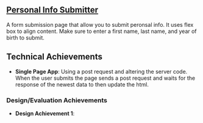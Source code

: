 ## [Personal Info Submitter]([Webpage](https://a2-alancuriel.glitch.me/))
A form submission page that allow you to submit peronsal info. It uses flex box to align content.
Make sure to enter a first name, last name, and year of birth to submit.
## Technical Achievements
- **Single Page App**: Using a post request and altering the server code. When the user submits the page sends a post request and  waits for the response of the newest data to then update the html.

### Design/Evaluation Achievements
- **Design Achievement 1**: 
